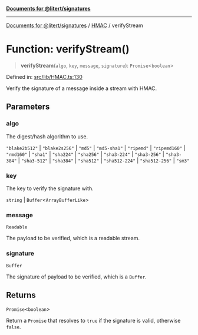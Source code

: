 [**Documents for @litert/signatures**](../../README.md)

***

[Documents for @litert/signatures](../../README.md) / [HMAC](../README.md) / verifyStream

# Function: verifyStream()

> **verifyStream**(`algo`, `key`, `message`, `signature`): `Promise`\<`boolean`\>

Defined in: [src/lib/HMAC.ts:130](https://github.com/litert/signatures.js/blob/master/src/lib/HMAC.ts#L130)

Verify the signature of a message inside a stream with HMAC.

## Parameters

### algo

The digest/hash algorithm to use.

`"blake2b512"` | `"blake2s256"` | `"md5"` | `"md5-sha1"` | `"ripemd"` | `"ripemd160"` | `"rmd160"` | `"sha1"` | `"sha224"` | `"sha256"` | `"sha3-224"` | `"sha3-256"` | `"sha3-384"` | `"sha3-512"` | `"sha384"` | `"sha512"` | `"sha512-224"` | `"sha512-256"` | `"sm3"`

### key

The key to verify the signature with.

`string` | `Buffer`\<`ArrayBufferLike`\>

### message

`Readable`

The payload to be verified, which is a readable stream.

### signature

`Buffer`

The signature of payload to be verified, which is a `Buffer`.

## Returns

`Promise`\<`boolean`\>

Return a `Promise` that resolves to `true` if the signature is valid, otherwise `false`.
